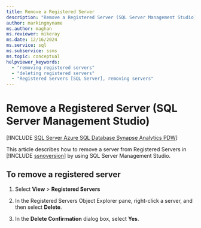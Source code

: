 ```yaml
---
title: Remove a Registered Server
description: "Remove a Registered Server (SQL Server Management Studio)"
author: markingmyname
ms.author: maghan
ms.reviewer: mikeray
ms.date: 12/16/2024
ms.service: sql
ms.subservice: ssms
ms.topic: conceptual
helpviewer_keywords:
  - "removing registered servers"
  - "deleting registered servers"
  - "Registered Servers [SQL Server], removing servers"
---
```


# Remove a Registered Server (SQL Server Management Studio)

[!INCLUDE [SQL Server Azure SQL Database Synapse Analytics PDW](../../includes/applies-to-version/sql-asdb-asdbmi-asa-pdw.md)]

This article describes how to remove a server from Registered Servers in [!INCLUDE [ssnoversion](../../includes/ssnoversion-md.md)] by using SQL Server Management Studio.

## To remove a registered server

1. Select **View** > **Registered Servers**

1. In the Registered Servers Object Explorer pane, right-click a server, and then select **Delete**.

1. In the **Delete Confirmation** dialog box, select **Yes**.
